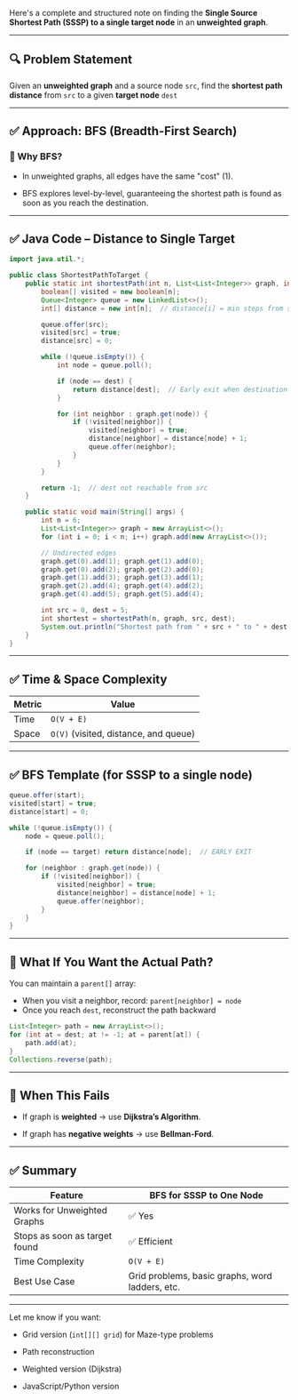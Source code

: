 Here's a complete and structured note on finding the **Single Source Shortest Path (SSSP) to a single target node** in an **unweighted graph**.

---

## 🔍 Problem Statement

 Given an **unweighted graph** and a source node `src`, find the **shortest path distance** from `src` to a given **target node** `dest`

---

## ✅ Approach: **BFS (Breadth-First Search)**

### 🔹 Why BFS?

- In unweighted graphs, all edges have the same "cost" (1).
    
- BFS explores level-by-level, guaranteeing the shortest path is found as soon as you reach the destination.
    

---

## ✅ Java Code – Distance to Single Target

```java
import java.util.*;

public class ShortestPathToTarget {
    public static int shortestPath(int n, List<List<Integer>> graph, int src, int dest) {
        boolean[] visited = new boolean[n];
        Queue<Integer> queue = new LinkedList<>();
        int[] distance = new int[n];  // distance[i] = min steps from src to i

        queue.offer(src);
        visited[src] = true;
        distance[src] = 0;

        while (!queue.isEmpty()) {
            int node = queue.poll();

            if (node == dest) {
                return distance[dest];  // Early exit when destination is reached
            }

            for (int neighbor : graph.get(node)) {
                if (!visited[neighbor]) {
                    visited[neighbor] = true;
                    distance[neighbor] = distance[node] + 1;
                    queue.offer(neighbor);
                }
            }
        }

        return -1;  // dest not reachable from src
    }

    public static void main(String[] args) {
        int n = 6;
        List<List<Integer>> graph = new ArrayList<>();
        for (int i = 0; i < n; i++) graph.add(new ArrayList<>());

        // Undirected edges
        graph.get(0).add(1); graph.get(1).add(0);
        graph.get(0).add(2); graph.get(2).add(0);
        graph.get(1).add(3); graph.get(3).add(1);
        graph.get(2).add(4); graph.get(4).add(2);
        graph.get(4).add(5); graph.get(5).add(4);

        int src = 0, dest = 5;
        int shortest = shortestPath(n, graph, src, dest);
        System.out.println("Shortest path from " + src + " to " + dest + ": " + shortest);
    }
}
```

---

## ✅ Time & Space Complexity

|Metric|Value|
|---|---|
|Time|`O(V + E)`|
|Space|`O(V)` (visited, distance, and queue)|

---

## ✅ BFS Template (for SSSP to a single node)

```java
queue.offer(start);
visited[start] = true;
distance[start] = 0;

while (!queue.isEmpty()) {
    node = queue.poll();

    if (node == target) return distance[node];  // EARLY EXIT

    for (neighbor : graph.get(node)) {
        if (!visited[neighbor]) {
            visited[neighbor] = true;
            distance[neighbor] = distance[node] + 1;
            queue.offer(neighbor);
        }
    }
}
```

---

## 🔁 What If You Want the Actual Path?

You can maintain a `parent[]` array:

- When you visit a neighbor, record: `parent[neighbor] = node`
- Once you reach `dest`, reconstruct the path backward

```java
List<Integer> path = new ArrayList<>();
for (int at = dest; at != -1; at = parent[at]) {
    path.add(at);
}
Collections.reverse(path);
```

---

## 🚫 When This Fails

- If graph is **weighted** → use **Dijkstra’s Algorithm**.
    
- If graph has **negative weights** → use **Bellman-Ford**.
    

---

## ✅ Summary

|Feature|BFS for SSSP to One Node|
|---|---|
|Works for Unweighted Graphs|✅ Yes|
|Stops as soon as target found|✅ Efficient|
|Time Complexity|`O(V + E)`|
|Best Use Case|Grid problems, basic graphs, word ladders, etc.|

---

Let me know if you want:

- Grid version (`int[][] grid`) for Maze-type problems
    
- Path reconstruction
    
- Weighted version (Dijkstra)
    
- JavaScript/Python version